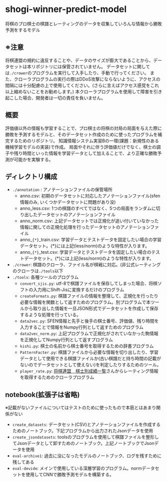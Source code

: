 # shogi-winner-predict-model
将棋のプロ棋士の棋譜とレーティングのデータを収集していろんな情報から勝敗予測をするモデル

## ※注意
将棋連盟の規約に違反することや、データのサイズが膨大であることから、データセットは本リポジトリには保管されていません。
データセットに関しては`./crower`のプログラムを実行して入手したり、手動で行ってください。
また、クローラプログラムの実行の際はDDoS攻撃にならないように、アクセスの間隔には十分配慮の上で使用してください。(さらに言えばアクセス感覚をこれ以上縮めないことをお勧めします。)
本クローラプログラムを使用して障害を引き起こした場合、開発者は一切の責任を負いません。

## 概要
評価値以外の情報も学習することで、プロ棋士の将棋の対局の局面を与えた際に勝敗を予測するモデルと、そのデータセット作成のために使ったプログラムを補完するためのリポジトリ。
知識情報システム実習Bの一環(課題：新規性のある機械学習モデルの実装)で作成。
局面やそれに伴う評価値だけでなく、棋士の調子や残り時間といった情報を学習データとして加えることで、より正確な勝敗予測が可能かを実験する。

## ディレクトリ構成
- `./annotation` : アノテーションファイルの保管場所
    - anno.csv: 初期のデータセットに対応したアノテーションファイル(sfen情報のみ, いくつかデータセットに問題があり没)
    - anno_less.csv: 1つの棋譜のすべてではなく、5つの局面をランダムに切り出したデータセットのアノテーションファイル
    - anno_norm.csv: 上記データセットでは正規化が追い付いていなかった情報に関しての正規化処理を行ったデータセットのアノテーションファイル
    - anno_`{*}`_train.csv: 学習データとテストデータを固定したい場合の学習データセット。{*}には上記(less/norm)のような特性が入ります。
    - anno_`{*}`_test.csv: 学習データとテストデータを固定したい場合のテストデータセット。{*}には上記(less/norm)のような特性が入ります。
- `./crower`: 棋譜のクローラ、ファイル名が棋戦に対応。(非公式レーティングのクローラは`./tools`以下
- `./tools`: 各種ツールのプログラム
    - `convert_sjis.py`: utf-8で棋譜ファイルを保存してしまった場合、将棋ソフトの入力用にShift-Jisに変換するだけのプログラム
    - `createFormats.py`: 棋譜ファイルの情報を整理して、正規化を行ったり必要な情報を関数として返すためのプログラム。別プログラムで本ツールから取り出した情報を一旦JSON形式でデータセットを作成して保存するような処理を行っている。
    - `data2vec.py`: SFEN情報と先手と後手の棋士番号、評価値、残り時間を入力することで情報をNumpy行列として返すためのプログラム
    - `data2vec_norm.py`: 上記プログラムで正規化がされていなかった駒情報を正規化してNumpy行列として返すプログラム
    - `kishi.py`: 棋士の名前から棋士番号を取得するための辞書プログラム
    - `PatternFacter.py`: 棋譜ファイルから必要な情報を切り出したり、学習データとして使用できる棋譜ファイルか(古い棋譜だと持ち時間の記載がないのでデータセットとして使えない)を判定したりするためのツール。
    - `player_rate.py`: [将棋連盟　棋士別成績一覧](http://kishibetsu.com/)さんからレーティング情報を取得するためのクローラプログラム
    
## notebook(拡張子は省略)
※記載がないファイルについてはテストのために使ったもので本筋とはあまり関係がない
- `create_datasets`: データセット(CSV)とアノテーションファイルを作成するためのノートブック。下記プログラムから出力されたJsonデータを使用
- `create_jsondatasets`: toolsのプログラムを使用して棋譜ファイルを整形してJsonデータとして卸すためのノートブック。上記ノートブックでJsonデータを使用
- `eval-archive1`: 過去に没になったモデルのノートブック、ログを残すために残してある
- `eval-devide`: メインで使用している深層学習のプログラム。normデータセットを使用してCNNで勝敗予測モデルを構築する。
